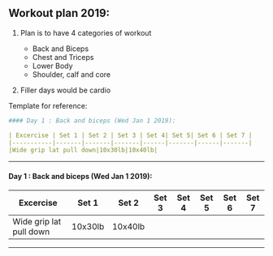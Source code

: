## Workout plan 2019:

1. Plan is to have 4 categories of workout
    - Back and Biceps
    - Chest and Triceps
    - Lower Body
    - Shoulder, calf and core

2. Filler days would be cardio

Template for reference: 

```yaml
#### Day 1 : Back and biceps (Wed Jan 1 2019):

| Excercise | Set 1 | Set 2 | Set 3 | Set 4| Set 5| Set 6 | Set 7 |
|-----------|-------|-------|-------|------|-------|------|-------|
|Wide grip lat pull down|10x30lb|10x40lb|
```
---
#### Day 1 : Back and biceps (Wed Jan 1 2019):

| Excercise | Set 1 | Set 2 | Set 3 | Set 4| Set 5| Set 6 | Set 7 |
|-----------|-------|-------|-------|------|-------|------|-------|
|Wide grip lat pull down|10x30lb|10x40lb|
---
